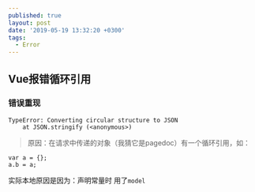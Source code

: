 ```yaml
---
published: true
layout: post
date: '2019-05-19 13:32:20 +0300'
tags:
  - Error
---
```

## Vue报错循环引用

### 错误重现

```
TypeError: Converting circular structure to JSON
    at JSON.stringify (<anonymous>)
```

>原因：在请求中传递的对象（我猜它是pagedoc）有一个循环引用，如：

```
var a = {};
a.b = a;
```

实际本地原因是因为：声明常量时 用了`model`
